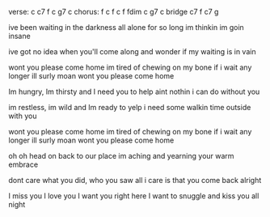 verse:
c c7 f c g7 c
chorus:
f c f c f fdim c g7 c
bridge
c7 f c7 g

ive been waiting in the darkness all alone for so long
im thinkin im goin insane

ive got no idea when you'll come along
and wonder if my waiting is in vain

wont you please come home
im tired of chewing on my bone
if i wait any longer ill surly moan
wont you please come home

Im hungry, Im thirsty and I need you to help
aint nothin i can do without you

im restless, im wild and Im ready to yelp
i need some walkin time outside with you

wont you please come home
im tired of chewing on my bone
if i wait any longer ill surly moan
wont you please come home

oh oh head on back to our place
im aching and yearning your warm embrace


dont care what you did, who you saw
all i care is that you come back alright

I miss you I love you I want you right here
I want to snuggle and kiss you all night
